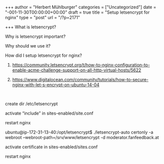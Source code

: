+++
author = "Herbert Mühlburger"
categories = ["Uncategorized"]
date = "-001-11-30T00:00:00+00:00"
draft = true
title = "Setup letsencrypt for nginx"
type = "post"
url = "/?p=2171"

+++
What is letsencrypt?

Why is letsencrypt important?

Why should we use it?

How did I setup letsencrypt for nginx?

1) https://community.letsencrypt.org/t/how-to-nginx-configuration-to-enable-acme-challenge-support-on-all-http-virtual-hosts/5622

2) https://www.digitalocean.com/community/tutorials/how-to-secure-nginx-with-let-s-encrypt-on-ubuntu-14-04

&nbsp;

create dir /etc/letsencrypt

activate &#8220;include&#8221; in sites-enabled/site.conf

restart nginx

ubuntu@ip-172-31-13-40:/opt/letsencrypt$ ./letsencrypt-auto certonly -a webroot &#8211;webroot-path=/srv/www/letsencrypt -d moderator.fanfeedback.at

activate certificate in sites-enabled/sites.conf

restart nginx